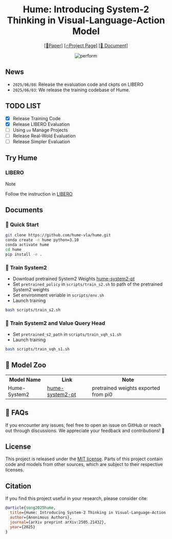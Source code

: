 <div align="center">

# Hume: Introducing System-2 Thinking in Visual-Language-Action Model



[\[📄Paper\]](https://arxiv.org/abs/2505.21432v1)  [\[🔥Project Page\]](https://hume-vla.github.io/) [\[📖 Document\]](#documents)

![perform](.assets/teaser_00.png)

</div>

## News
- `2025/06/08`: Release the evaluation code and ckpts on LIBERO
- `2025/06/03`: We release the training codebase of Hume.

## TODO LIST
- [x] Release Training Code
- [x] Release LIBERO Evaluation
- [ ] Using `uv` Manage Projects
- [ ] Release Real-Wold Evaluation
- [ ] Release Simpler Evaluation

## Try Hume
### LIBERO
> [!NOTE]
> Follow the instruction in [LIBERO](experiments/libero/README.md) 

## Documents

### 🚀 Quick Start

```bash
git clone https://github.com/hume-vla/hume.git
conda create -n hume python=3.10
conda activate hume
cd hume
pip install -e .
```


### 🌟 **Train System2**
- Download pretrained System2 Weights <a href="https://huggingface.co/Hume-vla/Hume-System2">hume-system2-pt</a>
- Set `pretrained_policy` in `scripts/train_s2.sh` to path of the pretrained System2 weights
- Set environment veriable in `scripts/env.sh`
- Launch training
```bash
bash scripts/train_s2.sh
```

### 🌟 **Train System2 and Value Query Head**
- Set `pretrained_s2_path` in  `scripts/train_vqh_s1.sh`
- Launch training
```bash
bash scripts/train_vqh_s1.sh
```

## 🤗 Model Zoo

<table>
  <tr>
    <th>Model Name</th>
    <th>Link</th>
    <th>Note</th>
  </tr>
  <tr>
    <td>Hume-System2</td>
    <td><a href="https://huggingface.co/Hume-vla/Hume-System2">hume-system2-pt</a></td>
    <td>pretrained weights exported from pi0 </td>
  </tr>
</table>


## 🤗 FAQs
If you encounter any issues, feel free to open an issue on GitHub or reach out through discussions. We appreciate your feedback and contributions! 🚀

## License

This project is released under the [MIT license](LICENSE). Parts of this project contain code and models from other sources, which are subject to their respective licenses.

## Citation

If you find this project useful in your research, please consider cite:

```BibTeX
@article{song2025hume,
  title={Hume: Introducing System-2 Thinking in Visual-Language-Action Model},
  author={Anonimous Authors},
  journal={arXiv preprint arXiv:2505.21432},
  year={2025}
}
```
